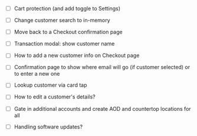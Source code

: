 - [ ] Cart protection (and add toggle to Settings)
- [ ] Change customer search to in-memory
- [ ] Move back to a Checkout confirmation page
- [ ] Transaction modal: show customer name
- [ ] How to add a new customer info on Checkout page
- [ ] Confirmation page to show where email will go (if customer selected) or to enter a new one
- [ ] Lookup customer via card tap
- [ ] How to edit a customer's details?
- [ ] Gate in additional accounts and create AOD and countertop locations for all
- [ ] Handling software updates?

